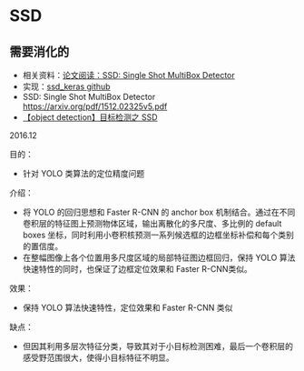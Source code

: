 # SSD



## 需要消化的


- 相关资料：[论文阅读：SSD: Single Shot MultiBox Detector](https://blog.csdn.net/u010167269/article/details/52563573)
- 实现：[ssd_keras github](https://github.com/pierluigiferrari/ssd_keras)
- SSD: Single Shot MultiBox Detector  https://arxiv.org/pdf/1512.02325v5.pdf
- [【object detection】目标检测之 SSD](https://zhuanlan.zhihu.com/p/30478644)






2016.12

目的：

- 针对 YOLO 类算法的定位精度问题


介绍：

- 将 YOLO 的回归思想和 Faster R-CNN 的 anchor box 机制结合。通过在不同卷积层的特征图上预测物体区域，输出离散化的多尺度、多比例的 default boxes 坐标，同时利用小卷积核预测一系列候选框的边框坐标补偿和每个类别的置信度。
- 在整幅图像上各个位置用多尺度区域的局部特征图边框回归，保持 YOLO 算法快速特性的同时，也保证了边框定位效果和 Faster R-CNN类似。


效果：

- 保持 YOLO 算法快速特性，定位效果和 Faster R-CNN 类似

缺点：

- 但因其利用多层次特征分类，导致其对于小目标检测困难，最后一个卷积层的感受野范围很大，使得小目标特征不明显。




